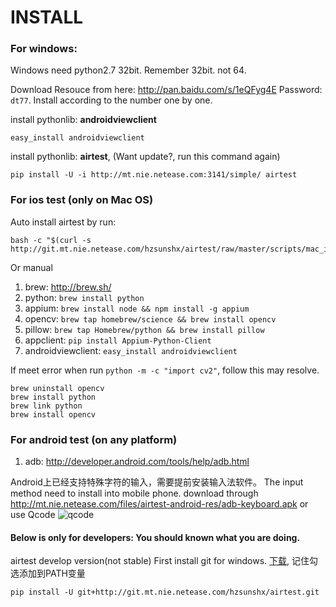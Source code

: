 INSTALL
==================

### For windows: 
Windows need python2.7 32bit. Remember 32bit. not 64.

Download Resouce from here: <http://pan.baidu.com/s/1eQFyg4E> Password: `dt77`.
Install according to the number one by one.

install pythonlib: **androidviewclient**
```
easy_install androidviewclient
```

install pythonlib: **airtest**, (Want update?, run this command again)
```
pip install -U -i http://mt.nie.netease.com:3141/simple/ airtest
```

### For ios test (only on Mac OS)
Auto install airtest by run: 
```
bash -c "$(curl -s http://git.mt.nie.netease.com/hzsunshx/airtest/raw/master/scripts/mac_install.sh)"
```

Or manual

1. brew: <http://brew.sh/>
1. python: `brew install python`
1. appium: `brew install node && npm install -g appium`
1. opencv: `brew tap homebrew/science && brew install opencv` 
1. pillow: `brew tap Homebrew/python && brew install pillow`
1. appclient: `pip install Appium-Python-Client`
1. androidviewclient: `easy_install androidviewclient`

If meet error when run `python -m -c "import cv2"`, follow this may resolve.
```
brew uninstall opencv
brew install python
brew link python
brew install opencv
```

### For android test (on any platform)
1. adb: <http://developer.android.com/tools/help/adb.html>

Android上已经支持特殊字符的输入，需要提前安装输入法软件。
The input method need to install into mobile phone. download through <http://mt.nie.netease.com/files/airtest-android-res/adb-keyboard.apk>
or use Qcode ![qcode](http://mt.nie.netease.com/files/airtest-android-res/adb-keyboard.png)


#### Below is only for developers: You should known what you are doing.
airtest develop version(not stable)
First install git for windows. [下载](ftp://mt.nie.netease.com/airtest-win-res/Git-1.9.4-preview20140815.exe), 记住勾选添加到PATH变量
```
pip install -U git+http://git.mt.nie.netease.com/hzsunshx/airtest.git
```
